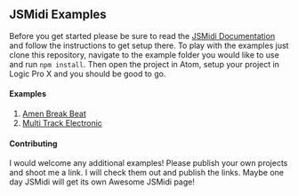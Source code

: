 ## JSMidi Examples

Before you get started please be sure to read the
[JSMidi Documentation](https://github.com/aaronats/jsmidi) and follow the instructions
to get setup there. To play with the examples just clone this repository, navigate to
the example folder you would like to use and run `npm install`. Then open the project
in Atom, setup your project in Logic Pro X and you should be good to go.

#### Examples

1. [Amen Break Beat](amen/README.md)
2. [Multi Track Electronic](electronic/README.md)

#### Contributing

I would welcome any additional examples! Please publish your own projects and
shoot me a link. I will check them out and publish the links. Maybe one day JSMidi
will get its own Awesome JSMidi page!
